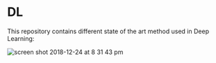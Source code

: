# DL

This repository contains different state of the art method used in Deep Learning:

![screen shot 2018-12-24 at 8 31 43 pm](https://user-images.githubusercontent.com/25525725/50409854-5356ff80-07bb-11e9-950a-616f06826fc8.png)


